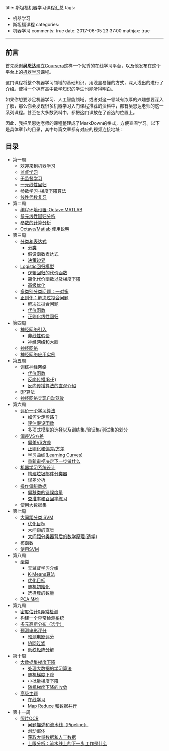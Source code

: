 title: 斯坦福机器学习课程汇总
tags:
  - 机器学习
  - 斯坦福课程
categories:
  - 机器学习
comments: true
date: 2017-06-05 23:37:00
mathjax: true
---

## 前言

首先感谢**吴恩达**建立[Coursera](https://www.coursera.org)这样一个优秀的在线学习平台，以及他发布在这个平台上的[机器学习](https://www.coursera.org/learn/machine-learning/)课程。

这门课程将整个机器学习领域的基础知识，用浅显易懂的方式，深入浅出的进行了介绍。使得一个拥有高中数学知识的学生也能听得明白。

如果你想要涉足机器学习、人工智能领域，或者对这一领域有浓厚的兴趣想要深入了解，那么你会发现很多机器学习入门课程推荐的资料中，都有吴恩达老师的这一系列课程。甚至在大多数资料中，都把这门课放在了首选的位置上。

因此，我把吴恩达老师的课程整理成了MarkDown的格式，方便查阅学习。以下是具体章节的目录，其中每篇文章都有对应的视频连接地址：

## 目录

- 第一周
	- [欢迎来到机器学习](http://t.cn/RSC1bwH)
	- [监督学习](http://t.cn/RSC1Ju5)
	- [无监督学习](http://t.cn/RSC1XxR)
	- [一元线性回归](http://t.cn/RSC1onR)
	- [参数学习-梯度下降算法](http://t.cn/RSC1N6G)
	- [线性代数复习](http://t.cn/RSC1WEE)
- 第二周
	- [编程环境设置-Octave:MATLAB](http://t.cn/RSC1T2O)
	- [多元线性回归分析](http://t.cn/RSC1RnN)
	- [参数的计算分析](http://t.cn/RSC1nj4)
	- [Octave/Matlab 使用说明](http://t.cn/RSC1BP3)
- 第三周
	- [分类和表达式](http://t.cn/RSC1epl)
		- [分类](http://t.cn/RSCBwf7)
		- [假设函数表达式](http://t.cn/RSCB4bV)
		- [决策边界](http://t.cn/RSCBhNP)
	- [Logistic回归模型](http://t.cn/RSCBccU)
		- [逻辑回归的代价函数](http://t.cn/RSCBMeK)
		- [简化代价函数以及梯度下降](http://t.cn/RSCBogn)
		- [高级优化](http://t.cn/RSCBpkr)
	- [多类别分类问题：一对多](http://t.cn/RSCBWU1)
	- [正则化：解决过拟合问题](http://t.cn/RSCBjW6)
		- [解决过拟合问题](http://t.cn/RSCBT6v)
		- [代价函数](http://t.cn/RSCB8Vt)
		- [正则化线性回归](http://t.cn/RSCBELF)
- 第四周
	- [神经网络引入](http://t.cn/RSCBBZe)
		- [非线性假设](http://t.cn/RSCBDHu)
		- [神经网络和大脑](http://t.cn/RSCBsN4)
	- [神经网络](http://t.cn/RSCrZ1M)
	- [神经网络应用实例](http://t.cn/RSCrUfK)
- 第五周
	- [训练神经网络](http://t.cn/RSCr5m2)
		- [代价函数](http://t.cn/RSCrf4H)
		- [反向传播(B-P)](http://t.cn/RSCriIb)
		- [反向传播算法的直观介绍](http://t.cn/RSCr9Rc)
	- [BP算法](http://t.cn/RSCr0yH)
	- [神经网络实现自动驾驶](http://t.cn/RSCrHqO)
- 第六周
	- [评价一个学习算法](http://t.cn/RSCruh7)
		- [如何少走弯路？](http://t.cn/RSCr1gH)
		- [评估假设函数](http://t.cn/RSCrd7a)
		- [多项式模型的选择以及训练集/验证集/测试集的划分](http://t.cn/RSCruh7)
	- [偏差VS方差](http://t.cn/RSCdL5Q)
		- [偏差VS方差](http://t.cn/RSCdL5Q)
		- [正则化和偏差/方差](http://t.cn/RSCd6C0)
		- [学习曲线(Learning Curves)](http://t.cn/RSCdo2l)
		- [重新审视决定下一步做什么](http://t.cn/RSCdCvC)
	- [机器学习系统设计](http://t.cn/RSCd0fl)
		- [构建垃圾邮件分类器](http://t.cn/RSCd0fl)
		- [误差分析](http://t.cn/RSCdH6b)
	- [操作偏斜数据](http://t.cn/RSh83NE)
		- [偏移类的错误度量](http://t.cn/RSCdBSe)
		- [查准率和召回率练习](http://sina.lt/eXAz)
	- [使用大数据集](http://t.cn/RSCgyhD)
- 第七周
	- [大间距分类 SVM](http://t.cn/RSCg4WP)
		- [优化目标](http://t.cn/RSCg4WP#优化目标)
		- [大间距的直觉](http://t.cn/RSCg4WP#大间距的直觉)
		- [大间距分类器背后的数学原理(选学)](http://t.cn/RSCg4WP#大间距分类器背后的数学原理(选学))
	- [核函数](http://t.cn/RSCgJw1)
	- [使用SVM](http://t.cn/RSCgXmt)
- 第八周
	- [聚类](http://t.cn/RSCgKuS)
		- [无监督学习介绍](http://t.cn/RSCgKuS#)
		- [K-Means算法](http://t.cn/RSCgKuS#K-Means算法)
		- [优化目标](http://t.cn/RSCgKuS#优化目标)
		- [随机初始化](http://t.cn/RSCgKuS#随机初始化)
		- [选择簇的数量](http://t.cn/RSCgKuS#选择簇的数量)
	- [PCA 降维](http://t.cn/RSCg8PK)
- 第九周
	- [密度估计&异常检测](http://t.cn/RSCgubu)
	- [构建一个异常检测系统](http://t.cn/RSCgBQV)
	- [多元高斯分布（选学）](http://t.cn/RSCgDCU)
	- [预测电影评分](http://t.cn/RSCevr6)
		- [预测电影评分](http://t.cn/RSCevr6#预测电影评分)
		- [协同过滤](http://t.cn/RSCevr6#协同过滤)
		- [低秩矩阵分解](http://t.cn/RSCevr6#低秩矩阵分解)
- 第十周
	- [大数据集梯度下降](http://t.cn/RSCeLpk)
		- [处理大数据的学习算法](http://t.cn/RSCeLpk#处理大数据的学习算法)
		- [随机梯度下降](http://t.cn/RSCeLpk#随机梯度下降)
		- [小批量梯度下降](http://t.cn/RSCeLpk#小批量梯度下降)
		- [随机梯度下降的收敛](http://t.cn/RSCeLpk#随机梯度下降的收敛)
	- [高级主题](http://t.cn/RSCeii5)
		- [在线学习](http://t.cn/RSCeii5#在线学习)
		- [Map Reduce 和数据并行](http://t.cn/RSCeii5#MapReduce和数据并行)
- 第十一周
	- [照片OCR](http://t.cn/RSCe9Bv)
		- [问题描述和流水线（Pipeline）](http://t.cn/RSCe9Bv#问题描述和流水线（Pipeline）)
		- [滑动窗体](http://t.cn/RSCe9Bv#滑动窗体)
		- [获取大量数据和人工数据](http://t.cn/RSCe9Bv#获取大量数据和人工数据)
		- [上限分析：流水线上的下一步工作是什么](http://t.cn/RSCe9Bv#上限分析：流水线上的下一步工作是什么)

